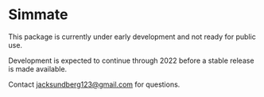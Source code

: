 # Simmate

This package is currently under early development and not ready for public use. 

Development is expected to continue through 2022 before a stable release is made available. 

Contact jacksundberg123@gmail.com for questions.
